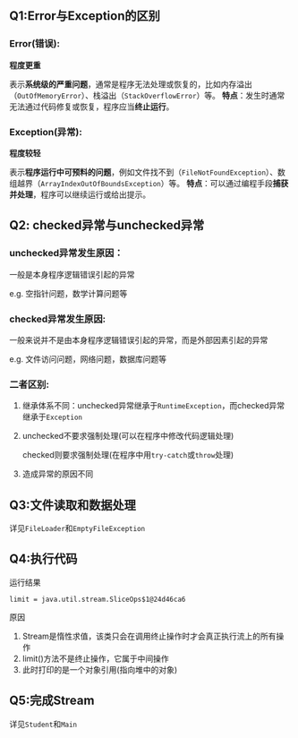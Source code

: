 ## Q1:Error与Exception的区别

### Error(错误):

**程度更重**

表示**系统级的严重问题**，通常是程序无法处理或恢复的，比如内存溢出（`OutOfMemoryError`）、栈溢出（`StackOverflowError`）等。
**特点**：发生时通常无法通过代码修复或恢复，程序应当**终止运行**。

### Exception(异常):

**程度较轻**

表示**程序运行中可预料的问题**，例如文件找不到（`FileNotFoundException`）、数组越界（`ArrayIndexOutOfBoundsException`）等。
**特点**：可以通过编程手段**捕获并处理**，程序可以继续运行或给出提示。



## Q2: checked异常与unchecked异常

### unchecked异常发生原因：

一般是本身程序逻辑错误引起的异常

e.g. 空指针问题，数学计算问题等



### checked异常发生原因:

一般来说并不是由本身程序逻辑错误引起的异常，而是外部因素引起的异常

e.g. 文件访问问题，网络问题，数据库问题等



### 二者区别:

1. 继承体系不同：unchecked异常继承于`RuntimeException`，而checked异常继承于`Exception`

2. unchecked不要求强制处理(可以在程序中修改代码逻辑处理)

   checked则要求强制处理(在程序中用`try-catch`或`throw`处理)

3. 造成异常的原因不同



## Q3:文件读取和数据处理

详见`FileLoader`和`EmptyFileException`



## Q4:执行代码

运行结果

`limit = java.util.stream.SliceOps$1@24d46ca6`

原因

1. Stream是惰性求值，该类只会在调用终止操作时才会真正执行流上的所有操作
2. limit()方法不是终止操作，它属于中间操作
3. 此时打印的是一个对象引用(指向堆中的对象)



## Q5:完成Stream

详见`Student`和`Main`

